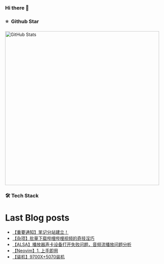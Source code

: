 ### Hi there 👋

<!--
**doraemon-hub-art/doraemon-hub-art** is a ✨ _special_ ✨ repository because its `README.md` (this file) appears on your GitHub profile.

Here are some ideas to get you started:

- 🔭 I’m currently working on ...

- 🌱 I’m currently learning ...

- 👯 I’m looking to collaborate on ...

- 🤔 I’m looking for help with ...

- 💬 Ask me about ...

- 📫 How to reach me: ...

- 😄 Pronouns: ...

- ⚡ Fun fact: ...
  -->



### ⭐️ &nbsp;Github Star

<img width="500px"  alt="GitHub Stats" src="https://github-readme-stats.vercel.app/api?username=doraemon-hub-art&count_private=true&show_icons=true"/>

### **🛠** **Tech Stack**


# Last Blog posts
<!-- BLOG-POST-LIST:START -->
- [【重要通知】笔记分站建立！](https://banshengua.top/archives/chong-yao-tong-zhi-bi-ji-fen-zhan-jian-li)
- [【杂项】批量下载哔哩哔哩视频的奇技淫巧](https://banshengua.top/archives/za-xiang-pi-liang-xia-zai-bi-li-bi-li-shi-pin-de-qi-ji-yin-qiao)
- [【ALSA】播放器声卡设备打开失败问题，音频流播放问题分析](https://banshengua.top/archives/gstreamer-bo-fang-qi-sheng-qia-she-bei-bang-ding-wen-ti-yin-pin-liu-bo-fang-wen-ti-fen-xi)
- [【Neovim】1. 上手即用](https://banshengua.top/archives/wei-ming-ming-wen-zhang)
- [【装机】9700X+5070装机](https://banshengua.top/archives/9700X-5070-zhuang-ji)
<!-- BLOG-POST-LIST:END -->


